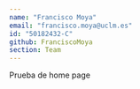 ```yaml
---
name: "Francisco Moya"
email: "francisco.moya@uclm.es"
id: "50182432-C"
github: FranciscoMoya
section: Team
---
```


Prueba de home page